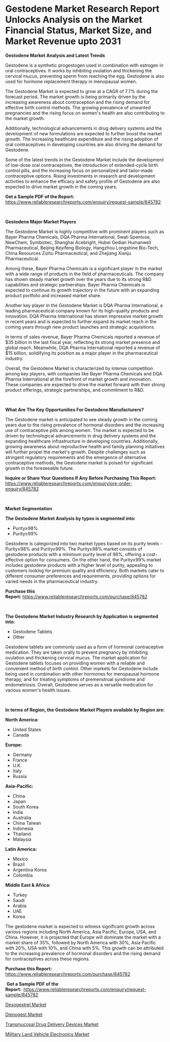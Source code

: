 <p><h1>Gestodene Market Research Report Unlocks Analysis on the Market Financial Status, Market Size, and Market Revenue upto 2031</h1></p><p><strong>Gestodene Market Analysis and Latest Trends</strong></p>
<p><p>Gestodene is a synthetic progestogen used in combination with estrogen in oral contraceptives. It works by inhibiting ovulation and thickening the cervical mucus, preventing sperm from reaching the egg. Gestodene is also used for hormone replacement therapy in menopausal women.</p><p>The Gestodene Market is expected to grow at a CAGR of 7.7% during the forecast period. The market growth is being primarily driven by the increasing awareness about contraception and the rising demand for effective birth control methods. The growing prevalence of unwanted pregnancies and the rising focus on women's health are also contributing to the market growth.</p><p>Additionally, technological advancements in drug delivery systems and the development of new formulations are expected to further boost the market growth. The increasing healthcare expenditure and the rising adoption of oral contraceptives in developing countries are also driving the demand for Gestodene.</p><p>Some of the latest trends in the Gestodene Market include the development of low-dose oral contraceptives, the introduction of extended-cycle birth control pills, and the increasing focus on personalized and tailor-made contraceptive options. Rising investments in research and development activities to enhance the efficacy and safety profile of Gestodene are also expected to drive market growth in the coming years.</p></p>
<p><strong>Get a Sample PDF of the Report:&nbsp;</strong> <a href="https://www.reliableresearchreports.com/enquiry/request-sample/845782">https://www.reliableresearchreports.com/enquiry/request-sample/845782</a></p>
<p>&nbsp;</p>
<p><strong>Gestodene Major Market Players</strong></p>
<p><p>The Gestodene Market is highly competitive with prominent players such as Bayer Pharma Chemicals, DQA Pharma International, Swati Spentose, NewChem, Symbiotec, Shanghai Acebright, Hubei Gedian Humanwell Pharmaceutical, Beijing Keyifeng Biology, Hangzhou Longshine Bio-Tech, China Resources Zizhu Pharmaceutical, and Zhejiang Xianju Pharmaceutical. </p><p>Among these, Bayer Pharma Chemicals is a significant player in the market with a wide range of products in the field of pharmaceuticals. The company has shown steady market growth over the years due to its strong R&D capabilities and strategic partnerships. Bayer Pharma Chemicals is expected to continue its growth trajectory in the future with an expanding product portfolio and increased market share.</p><p>Another key player in the Gestodene Market is DQA Pharma International, a leading pharmaceutical company known for its high-quality products and innovation. DQA Pharma International has shown impressive market growth in recent years and is expected to further expand its market reach in the coming years through new product launches and strategic acquisitions.</p><p>In terms of sales revenue, Bayer Pharma Chemicals reported a revenue of $35 billion in the last fiscal year, reflecting its strong market presence and global reach. Meanwhile, DQA Pharma International reported a revenue of $15 billion, solidifying its position as a major player in the pharmaceutical industry.</p><p>Overall, the Gestodene Market is characterized by intense competition among key players, with companies like Bayer Pharma Chemicals and DQA Pharma International at the forefront of market growth and innovation. These companies are expected to drive the market forward with their strong product offerings, strategic partnerships, and commitment to R&D.</p></p>
<p>&nbsp;</p>
<p><strong>What Are The Key Opportunities For Gestodene Manufacturers?</strong></p>
<p><p>The Gestodene market is anticipated to see steady growth in the coming years due to the rising prevalence of hormonal disorders and the increasing use of contraceptive pills among women. The market is expected to be driven by technological advancements in drug delivery systems and the expanding healthcare infrastructure in developing countries. Additionally, growing awareness about reproductive health and family planning initiatives will further propel the market's growth. Despite challenges such as stringent regulatory requirements and the emergence of alternative contraceptive methods, the Gestodene market is poised for significant growth in the foreseeable future.</p></p>
<p><strong>Inquire or Share Your Questions If Any Before Purchasing This Report:</strong> <a href="https://www.reliableresearchreports.com/enquiry/pre-order-enquiry/845782">https://www.reliableresearchreports.com/enquiry/pre-order-enquiry/845782</a></p>
<p>&nbsp;</p>
<p><strong>Market Segmentation</strong></p>
<p><strong>The Gestodene Market Analysis by types is segmented into:</strong></p>
<p><ul><li>Purity≥98%</li><li>Purity≥99%</li></ul></p>
<p><p>Gestodene is categorized into two market types based on its purity levels - Purity≥98% and Purity≥99%. The Purity≥98% market consists of gestodene products with a minimum purity level of 98%, offering a cost-effective option for consumers. On the other hand, the Purity≥99% market includes gestodene products with a higher level of purity, appealing to customers looking for premium quality and efficiency. Both markets cater to different consumer preferences and requirements, providing options for varied needs in the pharmaceutical industry.</p></p>
<p><strong>Purchase this Report:&nbsp;</strong><a href="https://www.reliableresearchreports.com/purchase/845782">https://www.reliableresearchreports.com/purchase/845782</a></p>
<p>&nbsp;</p>
<p><strong>The Gestodene Market Industry Research by Application is segmented into:</strong></p>
<p><ul><li>Gestodene Tablets</li><li>Other</li></ul></p>
<p><p>Gestodene tablets are commonly used as a form of hormonal contraceptive medication. They are taken orally to prevent pregnancy by inhibiting ovulation and thickening cervical mucus. The market application for Gestodene tablets focuses on providing women with a reliable and convenient method of birth control. Other markets for Gestodene include being used in combination with other hormones for menopausal hormone therapy, and for treating symptoms of premenstrual syndrome and endometriosis. Overall, Gestodene serves as a versatile medication for various women's health issues.</p></p>
<p>&nbsp;</p>
<p><strong>In terms of Region, the Gestodene Market Players available by Region are:</strong></p>
<p>
    <p> <strong> North America: </strong>
        <ul>
            <li>United States</li>
            <li>Canada</li>
        </ul>
        </p> 
    <p> <strong> Europe: </strong>
        <ul>
            <li>Germany</li>
            <li>France</li>
            <li>U.K.</li>
            <li>Italy</li>
            <li>Russia</li>
        </ul>
        </p> 
    <p> <strong> Asia-Pacific: </strong>
        <ul>
            <li>China</li>
            <li>Japan</li>
            <li>South Korea</li>
            <li>India</li>
            <li>Australia</li>
            <li>China Taiwan</li>
            <li>Indonesia</li>
            <li>Thailand</li>
            <li>Malaysia</li>
        </ul>
        </p> 
    <p> <strong> Latin America: </strong>
        <ul>
            <li>Mexico</li>
            <li>Brazil</li>
            <li>Argentina Korea</li>
            <li>Colombia</li>
        </ul>
        </p> 
    <p> <strong> Middle East & Africa: </strong>
        <ul>
            <li>Turkey</li>
            <li>Saudi</li>
            <li>Arabia</li>
            <li>UAE</li>
            <li>Korea</li>
        </ul>
    </p>
    </p>
<p><p>The gestodene market is expected to witness significant growth across various regions including North America, Asia Pacific, Europe, USA, and China. However, it is projected that Europe will dominate the market with a market share of 35%, followed by North America with 30%, Asia Pacific with 20%, USA with 10%, and China with 5%. This growth can be attributed to the increasing prevalence of hormonal disorders and the rising demand for contraceptives across these regions.</p></p>
<p><strong>Purchase this Report: </strong><a href="https://www.reliableresearchreports.com/purchase/845782">https://www.reliableresearchreports.com/purchase/845782</a></p>
<p>&nbsp;<strong>Get a Sample PDF of the Report:&nbsp;&nbsp;</strong><a href="https://www.reliableresearchreports.com/enquiry/request-sample/845782">https://www.reliableresearchreports.com/enquiry/request-sample/845782</a></p>
<p><strong></strong></p>
<p><p><a href="https://github.com/juniordelafrance/Market-Research-Report-List-2/blob/main/desogestrel-market.md">Desogestrel Market</a></p><p><a href="https://github.com/jaidynmorantestelletmjzya/Market-Research-Report-List-1/blob/main/dienogest-market.md">Dienogest Market</a></p><p><a href="https://issuu.com/reportprime-2/docs/transmucosal-drug-delivery-devices-market-size-203">Transmucosal Drug Delivery Devices Market</a></p><p><a href="https://issuu.com/reportprime-2/docs/military-land-vehicle-electronics-market-size-2030">Military Land Vehicle Electronics Market</a></p></p>